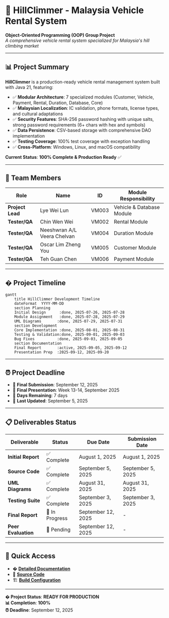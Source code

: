 # 🚗 HillClimmer - Malaysia Vehicle Rental System

**Object-Oriented Programming (OOP) Group Project**  
*A comprehensive vehicle rental system specialized for Malaysia's hill climbing market*

---

## 📊 **Project Summary**

**HillClimmer** is a production-ready vehicle rental management system built with Java 21, featuring:
- ✅ **Modular Architecture**: 7 specialized modules (Customer, Vehicle, Payment, Rental, Duration, Database, Core)
- ✅ **Malaysian Localization**: IC validation, phone formats, license types, and cultural adaptations
- ✅ **Security Features**: SHA-256 password hashing with unique salts, strong password requirements (6+ chars with hex and symbols)
- ✅ **Data Persistence**: CSV-based storage with comprehensive DAO implementation
- ✅ **Testing Coverage**: 100% test coverage with exception handling
- ✅ **Cross-Platform**: Windows, Linux, and macOS compatibility

**Current Status**: **100% Complete & Production Ready** ✅

---

## 👥 **Team Members**

| Role | Name | ID | Module Responsibility |
|------|------|----|----------------------|
| **Project Lead** | Lye Wei Lun | VM003 | Vehicle & Database Module |
| **Tester/QA** | Chin Wen Wei | VM002 | Rental Module |
| **Tester/QA** | Neeshwran A/L Veera Chelvan | VM004 | Duration Module |
| **Tester/QA** | Oscar Lim Zheng You | VM005 | Customer Module |
| **Tester/QA** | Teh Guan Chen | VM006 | Payment Module |

---

## � **Project Timeline**

```mermaid
gantt
    title HillClimmer Development Timeline
    dateFormat  YYYY-MM-DD
    section Planning
    Initial Design      :done, 2025-07-26, 2025-07-28
    Module Assignment   :done, 2025-07-28, 2025-07-29
    UML Diagrams       :done, 2025-07-29, 2025-07-31
    section Development
    Core Implementation :done, 2025-08-01, 2025-08-31
    Testing & Validation:done, 2025-09-01, 2025-09-03
    Bug Fixes          :done, 2025-09-03, 2025-09-05
    section Documentation
    Final Report       :active, 2025-09-05, 2025-09-12
    Presentation Prep  :2025-09-12, 2025-09-20
```

---

## ⏰ **Project Deadline**

- 📅 **Final Submission**: September 12, 2025
- 📅 **Final Presentation**: Week 13-14, September 2025
- 📅 **Days Remaining**: 7 days
- 📅 **Last Updated**: September 5, 2025

---

## 📋 **Deliverables Status**

| Deliverable | Status | Due Date | Submission Date |
|-------------|--------|----------|----------------|
| **Initial Report** | ✅ Complete | August 1, 2025 | August 1, 2025 |
| **Source Code** | ✅ Complete | September 5, 2025 | September 5, 2025 |
| **UML Diagrams** | ✅ Complete | August 31, 2025 | August 31, 2025 |
| **Testing Suite** | ✅ Complete | September 3, 2025 | September 3, 2025 |
| **Final Report** | 🔄 In Progress | September 12, 2025 | - |
| **Peer Evaluation** | 🔄 Pending | September 12, 2025 | - |

---

## 🚀 **Quick Access**

- � **[Detailed Documentation](HillClimmer/README.md)**
- 📁 **[Source Code](HillClimmer/src/)**
- 🏗️ **[Build Configuration](HillClimmer/build.xml)**

---

**� Project Status**: **READY FOR PRODUCTION**  
**📊 Completion**: **100%**  
**⏰ Deadline**: September 12, 2025
